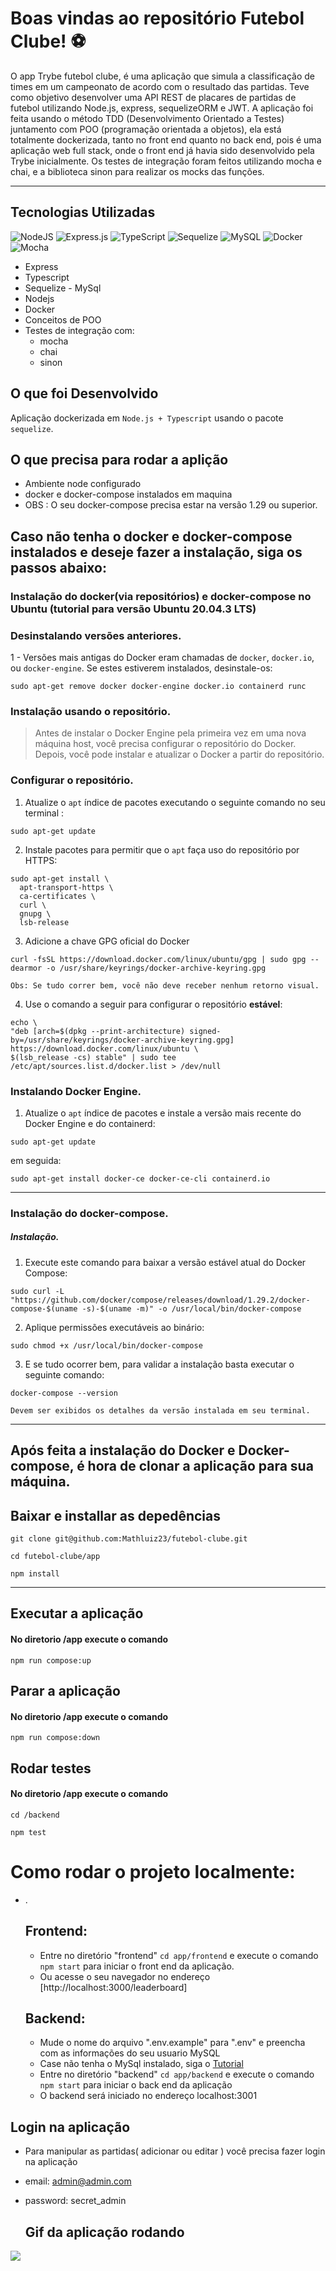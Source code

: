 

# Boas vindas ao repositório Futebol Clube! ⚽️

O app Trybe futebol clube, é uma aplicação que simula a classificação de times em um campeonato de acordo com o resultado das partidas. Teve como objetivo desenvolver uma API REST de placares de partidas de futebol utilizando Node.js, express, sequelizeORM e JWT. A aplicação foi feita usando o método TDD (Desenvolvimento Orientado a Testes) juntamento com POO (programação orientada a objetos), ela está totalmente dockerizada, tanto no front end quanto no back end, pois é uma aplicação web full stack, onde o front end já havia sido desenvolvido pela Trybe inicialmente. Os testes de integração foram feitos utilizando mocha e chai, e a biblioteca sinon para realizar os mocks das funções.

---

## Tecnologias Utilizadas
![NodeJS](https://img.shields.io/badge/node.js-6DA55F?style=for-the-badge&logo=node.js&logoColor=white)
![Express.js](https://img.shields.io/badge/express.js-%23404d59.svg?style=for-the-badge&logo=express&logoColor=%2361DAFB)
![TypeScript](https://img.shields.io/badge/typescript-%23007ACC.svg?style=for-the-badge&logo=typescript&logoColor=white)
![Sequelize](https://img.shields.io/badge/Sequelize-52B0E7?style=for-the-badge&logo=Sequelize&logoColor=white)
![MySQL](https://img.shields.io/badge/mysql-%2300f.svg?style=for-the-badge&logo=mysql&logoColor=white)
![Docker](https://img.shields.io/badge/docker-%230db7ed.svg?style=for-the-badge&logo=docker&logoColor=white)
![Mocha](https://img.shields.io/badge/-mocha-%238D6748?style=for-the-badge&logo=mocha&logoColor=white)

* Express
* Typescript
* Sequelize - MySql
* Nodejs
* Docker
* Conceitos de POO
* Testes de integração com:
  - mocha
  - chai
  - sinon

## O que foi Desenvolvido

Aplicação dockerizada em `Node.js + Typescript` usando o pacote `sequelize`.


## O que precisa para rodar a aplição

 - Ambiente node configurado
 - docker e docker-compose instalados em maquina
 - OBS : O seu docker-compose precisa estar na versão 1.29 ou superior.

## Caso não tenha o docker e docker-compose instalados e deseje fazer a instalação, siga os passos abaixo:

### Instalação do docker(via repositórios) e docker-compose no Ubuntu (tutorial para versão Ubuntu 20.04.3 LTS)

  ### Desinstalando versões anteriores.
  
  1 - Versões mais antigas do Docker eram chamadas de `docker`, `docker.io`, ou `docker-engine`. Se estes estiverem instalados, desinstale-os:
  
  ```
  sudo apt-get remove docker docker-engine docker.io containerd runc
  ```


### Instalação usando o repositório.
> Antes de instalar o Docker Engine pela primeira vez em uma nova máquina host, você precisa configurar o repositório do Docker. Depois, você pode instalar e atualizar o Docker a partir do repositório.


  ### Configurar o repositório.
  
  1. Atualize o `apt` índice de pacotes executando o seguinte comando no seu terminal :

  ```
  sudo apt-get update
```

  2. Instale pacotes para permitir que o `apt` faça uso do repositório por HTTPS:
  
  ```
  sudo apt-get install \
    apt-transport-https \
    ca-certificates \
    curl \
    gnupg \
    lsb-release
  ```

  3. Adicione a chave GPG oficial do Docker

  ```
  curl -fsSL https://download.docker.com/linux/ubuntu/gpg | sudo gpg --dearmor -o /usr/share/keyrings/docker-archive-keyring.gpg
  ```
  ``
  Obs: Se tudo correr bem, você não deve receber nenhum retorno visual.
  ``

  4. Use o comando a seguir para configurar o repositório **estável**:

  ```
  echo \
  "deb [arch=$(dpkg --print-architecture) signed-by=/usr/share/keyrings/docker-archive-keyring.gpg] https://download.docker.com/linux/ubuntu \
  $(lsb_release -cs) stable" | sudo tee /etc/apt/sources.list.d/docker.list > /dev/null
  ```
  
### Instalando Docker Engine.
  
  1. Atualize o `apt` índice de pacotes e instale a versão mais recente do Docker Engine e do containerd:

  ```
  sudo apt-get update
  ```
  em seguida:
  
  ```
  sudo apt-get install docker-ce docker-ce-cli containerd.io
  ```
  ---

### Instalação do docker-compose.

  ##### Instalação.

  1. Execute este comando para baixar a versão estável atual do Docker Compose:

  ```
  sudo curl -L "https://github.com/docker/compose/releases/download/1.29.2/docker-compose-$(uname -s)-$(uname -m)" -o /usr/local/bin/docker-compose
  ```
  2. Aplique permissões executáveis ao binário:

  ```
  sudo chmod +x /usr/local/bin/docker-compose
  ```
  
  3. E se tudo ocorrer bem, para validar a instalação basta executar o seguinte comando:
  
  ```
  docker-compose --version
  ```
  `Devem ser exibidos os detalhes da versão instalada em seu terminal.`
  
  ---
  
## Após feita a instalação do Docker e Docker-compose, é hora de clonar a aplicação para sua máquina.


  ## Baixar e installar as depedências
   ```
   git clone git@github.com:Mathluiz23/futebol-clube.git
   ```
   
   ```
   cd futebol-clube/app
   ```
   ```
   npm install
   ```
  ---
  ## Executar a aplicação
  #### No diretorio /app execute o comando
  ```
  npm run compose:up
  ```
  ## Parar a aplicação
  #### No diretorio /app execute o comando
  ```
  npm run compose:down
  ```
  ## Rodar testes
  #### No diretorio /app execute o comando
  ```
  cd /backend
  ```
  ```
  npm test
  ```

# Como rodar o projeto localmente:
  - .
    ## Frontend:
    - Entre no diretório "frontend" `cd app/frontend` e execute o comando `npm start` para iniciar o front end da aplicação.
    - Ou acesse o seu navegador no endereço [http://localhost:3000/leaderboard]

    ## Backend:
    - Mude o nome do arquivo ".env.example" para ".env" e preencha com as informações do seu usuario MySQL
    - Case não tenha o MySql instalado, siga o [Tutorial](https://www.alura.com.br/artigos/mysql-do-download-e-instalacao-ate-sua-primeira-tabela?gclid=Cj0KCQjw06OTBhC_ARIsAAU1yOXB1KimL-aPJ6uv3yx6-rOoWZ5AGiEr4ewdQNHQNuy1IphJU_mO77kaAn3qEALw_wcB)
    - Entre no diretório "backend" `cd app/backend` e execute o comando `npm start` para iniciar o back end da aplicação
    - O backend será iniciado no endereço localhost:3001

  
## Login na aplicação

- Para manipular as partidas( adicionar ou editar ) você precisa fazer login na aplicação
- email: admin@admin.com
- password: secret_admin

  ## Gif da aplicação rodando

<img src="./fcApp.gif">




